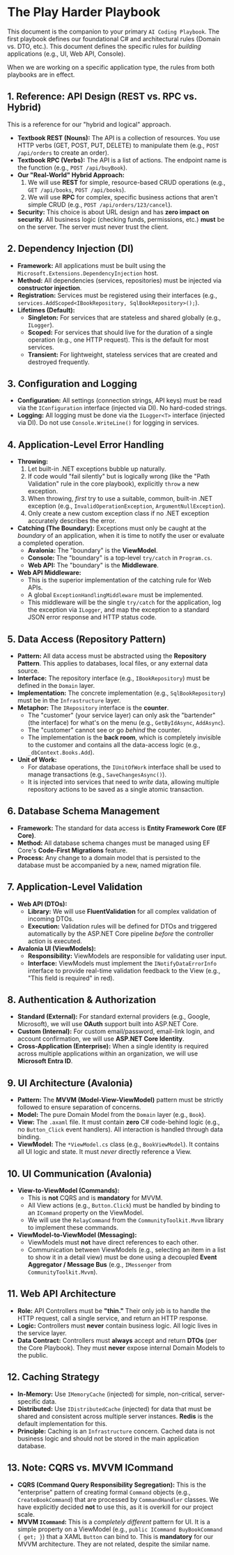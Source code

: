 ﻿# The Play Harder Playbook

This document is the companion to your primary `AI Coding Playbook`. The first playbook defines our foundational C# and architectural rules (Domain vs. DTO, etc.). This document defines the specific rules for *building* applications (e.g., UI, Web API, Console).

When we are working on a specific application type, the rules from both playbooks are in effect.

## 1. Reference: API Design (REST vs. RPC vs. Hybrid)

This is a reference for our "hybrid and logical" approach.

* **Textbook REST (Nouns):** The API is a collection of resources. You use HTTP verbs (GET, POST, PUT, DELETE) to manipulate them (e.g., `POST /api/orders` to create an order).
* **Textbook RPC (Verbs):** The API is a list of actions. The endpoint name is the function (e.g., `POST /api/buyBook`).
* **Our "Real-World" Hybrid Approach:**
    1.  We will use **REST** for simple, resource-based CRUD operations (e.g., `GET /api/books`, `POST /api/books`).
    2.  We will use **RPC** for complex, specific business actions that aren't simple CRUD (e.g., `POST /api/orders/123/cancel`).
* **Security:** This choice is about URL design and has **zero impact on security**. All business logic (checking funds, permissions, etc.) **must** be on the server. The server must never trust the client.

## 2. Dependency Injection (DI)

* **Framework:** All applications must be built using the `Microsoft.Extensions.DependencyInjection` host.
* **Method:** All dependencies (services, repositories) must be injected via **constructor injection**.
* **Registration:** Services must be registered using their interfaces (e.g., `services.AddScoped<IBookRepository, SqlBookRepository>();`).
* **Lifetimes (Default):**
    * **Singleton:** For services that are stateless and shared globally (e.g., `ILogger`).
    * **Scoped:** For services that should live for the duration of a single operation (e.g., one HTTP request). This is the default for most services.
    * **Transient:** For lightweight, stateless services that are created and destroyed frequently.

## 3. Configuration and Logging

* **Configuration:** All settings (connection strings, API keys) must be read via the `IConfiguration` interface (injected via DI). No hard-coded strings.
* **Logging:** All logging must be done via the `ILogger<T>` interface (injected via DI). Do not use `Console.WriteLine()` for logging in services.

## 4. Application-Level Error Handling

* **Throwing:**
    1.  Let built-in .NET exceptions bubble up naturally.
    2.  If code would "fail silently" but is logically wrong (like the "Path Validation" rule in the core playbook), explicitly `throw` a new exception.
    3.  When throwing, *first* try to use a suitable, common, built-in .NET exception (e.g., `InvalidOperationException`, `ArgumentNullException`).
    4.  Only create a new custom exception class if no .NET exception accurately describes the error.
* **Catching (The Boundary):** Exceptions must only be caught at the *boundary* of an application, when it is time to notify the user or evaluate a completed operation.
    * **Avalonia:** The "boundary" is the **ViewModel**.
    * **Console:** The "boundary" is a top-level `try/catch` in `Program.cs`.
    * **Web API:** The "boundary" is the **Middleware**.
* **Web API Middleware:**
    * This is the superior implementation of the catching rule for Web APIs.
    * A global `ExceptionHandlingMiddleware` must be implemented.
    * This middleware will be the single `try/catch` for the application, log the exception via `ILogger`, and map the exception to a standard JSON error response and HTTP status code.

## 5. Data Access (Repository Pattern)

* **Pattern:** All data access must be abstracted using the **Repository Pattern**. This applies to databases, local files, or any external data source.
* **Interface:** The repository interface (e.g., `IBookRepository`) must be defined in the `Domain` layer.
* **Implementation:** The concrete implementation (e.g., `SqlBookRepository`) must be in the `Infrastructure` layer.
* **Metaphor:** The `IRepository` interface is the **counter**.
    * The "customer" (your service layer) can only ask the "bartender" (the interface) for what's on the menu (e.g., `GetByIdAsync`, `AddAsync`).
    * The "customer" cannot see or go *behind* the counter.
    * The implementation is the **back room**, which is completely invisible to the customer and contains all the data-access logic (e.g., `_dbContext.Books.Add`).
* **Unit of Work:**
    * For database operations, the `IUnitOfWork` interface shall be used to manage transactions (e.g., `SaveChangesAsync()`).
    * It is injected into services that need to *write* data, allowing multiple repository actions to be saved as a single atomic transaction.

## 6. Database Schema Management

* **Framework:** The standard for data access is **Entity Framework Core (EF Core)**.
* **Method:** All database schema changes must be managed using EF Core's **Code-First Migrations** feature.
* **Process:** Any change to a domain model that is persisted to the database must be accompanied by a new, named migration file.

## 7. Application-Level Validation

* **Web API (DTOs):**
    * **Library:** We will use **FluentValidation** for all complex validation of incoming DTOs.
    * **Execution:** Validation rules will be defined for DTOs and triggered automatically by the ASP.NET Core pipeline *before* the controller action is executed.
* **Avalonia UI (ViewModels):**
    * **Responsibility:** ViewModels are responsible for validating user input.
    * **Interface:** ViewModels must implement the `INotifyDataErrorInfo` interface to provide real-time validation feedback to the View (e.g., "This field is required" in red).

## 8. Authentication & Authorization

* **Standard (External):** For standard external providers (e.g., Google, Microsoft), we will use **OAuth** support built into ASP.NET Core.
* **Custom (Internal):** For custom email/password, email-link login, and account confirmation, we will use **ASP.NET Core Identity**.
* **Cross-Application (Enterprise):** When a single identity is required across multiple applications within an organization, we will use **Microsoft Entra ID**.

## 9. UI Architecture (Avalonia)

* **Pattern:** The **MVVM (Model-View-ViewModel)** pattern must be strictly followed to ensure separation of concerns.
* **Model:** The pure Domain Model from the `Domain` layer (e.g., `Book`).
* **View:** The `.axaml` file. It must contain **zero** C# code-behind logic (e.g., no `Button_Click` event handlers). All interaction is handled through data binding.
* **ViewModel:** The `*ViewModel.cs` class (e.g., `BookViewModel`). It contains all UI logic and state. It must *never* directly reference a View.

## 10. UI Communication (Avalonia)

* **View-to-ViewModel (Commands):**
    * This is **not** CQRS and is **mandatory** for MVVM.
    * All View actions (e.g., `Button.Click`) must be handled by binding to an `ICommand` property on the ViewModel.
    * We will use the `RelayCommand` from the `CommunityToolkit.Mvvm` library to implement these commands.
* **ViewModel-to-ViewModel (Messaging):**
    * ViewModels must **not** have direct references to each other.
    * Communication between ViewModels (e.g., selecting an item in a list to show it in a detail view) must be done using a decoupled **Event Aggregator / Message Bus** (e.g., `IMessenger` from `CommunityToolkit.Mvvm`).

## 11. Web API Architecture

* **Role:** API Controllers must be **"thin."** Their only job is to handle the HTTP request, call a single service, and return an HTTP response.
* **Logic:** Controllers must **never** contain business logic. All logic lives in the service layer.
* **Data Contract:** Controllers must **always** accept and return **DTOs** (per the Core Playbook). They must **never** expose internal Domain Models to the public.

## 12. Caching Strategy

* **In-Memory:** Use `IMemoryCache` (injected) for simple, non-critical, server-specific data.
* **Distributed:** Use `IDistributedCache` (injected) for data that must be shared and consistent across multiple server instances. **Redis** is the default implementation for this.
* **Principle:** Caching is an `Infrastructure` concern. Cached data is not business logic and should not be stored in the main application database.

## 13. Note: CQRS vs. MVVM ICommand

* **CQRS (Command Query Responsibility Segregation):** This is the "enterprise" pattern of creating formal `Command` objects (e.g., `CreateBookCommand`) that are processed by `CommandHandler` classes. We have explicitly decided **not** to use this, as it is overkill for our project scale.
* **MVVM `ICommand`:** This is a *completely different* pattern for UI. It is a simple property on a ViewModel (e.g., `public ICommand BuyBookCommand { get; }`) that a XAML `Button` can bind to. This is **mandatory** for our MVVM architecture. They are not related, despite the similar name.
